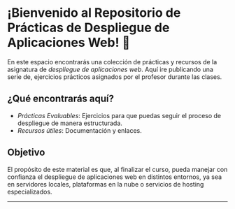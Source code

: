 # ¡Bienvenido al Repositorio de Prácticas de Despliegue de Aplicaciones Web! 🎉

En este espacio encontrarás una colección de prácticas y recursos de la asignatura de *despliegue de aplicaciones web*. Aquí ire publicando una serie de, ejercicios prácticos asignados por el profesor durante las clases.

## ¿Qué encontrarás aquí?

- *Prácticas Evaluables*: Ejercicios para que puedas seguir el proceso de despliegue de manera estructurada.
- *Recursos útiles*: Documentación y enlaces.

## Objetivo

El propósito de este material es que, al finalizar el curso, pueda manejar con confianza el despliegue de aplicaciones web en distintos entornos, ya sea en servidores locales, plataformas en la nube o servicios de hosting especializados.

---